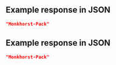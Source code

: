 ## Example response in JSON

```json
"Monkhorst-Pack"
```

## Example response in JSON

```json
"Monkhorst-Pack"
```

